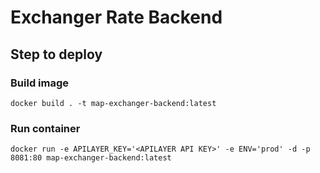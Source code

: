 # Exchanger Rate Backend

## Step to deploy

### Build image

```shell
docker build . -t map-exchanger-backend:latest
```

### Run container

```shell
docker run -e APILAYER_KEY='<APILAYER API KEY>' -e ENV='prod' -d -p 8081:80 map-exchanger-backend:latest
```
